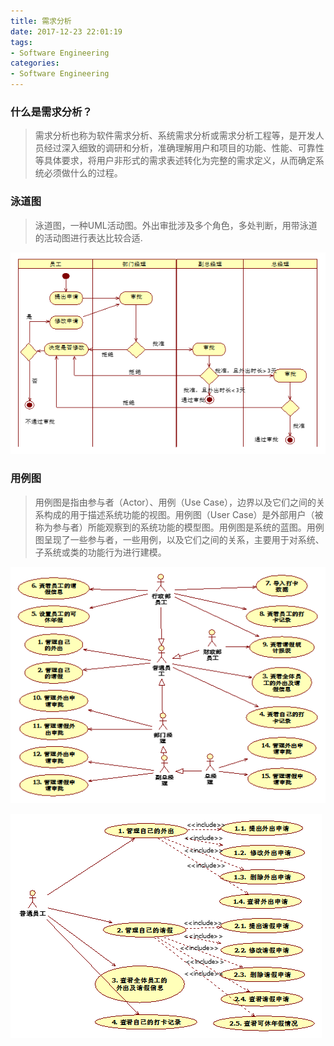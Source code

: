 ```yaml
---
title: 需求分析
date: 2017-12-23 22:01:19
tags:
- Software Engineering
categories:
- Software Engineering
---
```


### 什么是需求分析？
> 需求分析也称为软件需求分析、系统需求分析或需求分析工程等，是开发人员经过深入细致的调研和分析，准确理解用户和项目的功能、性能、可靠性等具体要求，将用户非形式的需求表述转化为完整的需求定义，从而确定系统必须做什么的过程。

### 泳道图
> 泳道图，一种UML活动图。外出审批涉及多个角色，多处判断，用带泳道的活动图进行表达比较合适.


![](需求分析/泳道图.png)

### 用例图
> 用例图是指由参与者（Actor）、用例（Use Case），边界以及它们之间的关系构成的用于描述系统功能的视图。用例图（User Case）是外部用户（被称为参与者）所能观察到的系统功能的模型图。用例图是系统的蓝图。用例图呈现了一些参与者，一些用例，以及它们之间的关系，主要用于对系统、子系统或类的功能行为进行建模。

![](需求分析/用例图1.png)

![](需求分析/用例图2.png)